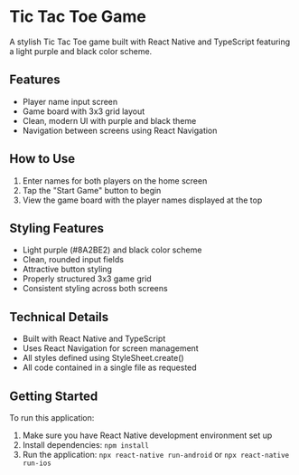 # Tic Tac Toe Game

A stylish Tic Tac Toe game built with React Native and TypeScript featuring a light purple and black color scheme.

## Features

- Player name input screen
- Game board with 3x3 grid layout
- Clean, modern UI with purple and black theme
- Navigation between screens using React Navigation

## How to Use

1. Enter names for both players on the home screen
2. Tap the "Start Game" button to begin
3. View the game board with the player names displayed at the top

## Styling Features

- Light purple (#8A2BE2) and black color scheme
- Clean, rounded input fields
- Attractive button styling
- Properly structured 3x3 game grid
- Consistent styling across both screens

## Technical Details

- Built with React Native and TypeScript
- Uses React Navigation for screen management
- All styles defined using StyleSheet.create()
- All code contained in a single file as requested

## Getting Started

To run this application:

1. Make sure you have React Native development environment set up
2. Install dependencies: `npm install`
3. Run the application: `npx react-native run-android` or `npx react-native run-ios`
